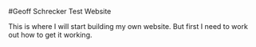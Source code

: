 #Geoff Schrecker Test Website

This is where I will start building my own website. But first I need to work out how to get it working.